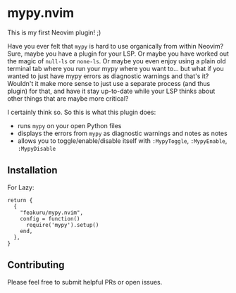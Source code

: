 # mypy.nvim

This is my first Neovim plugin! ;)

Have you ever felt that `mypy` is hard to use organically from within Neovim?
Sure, maybe you have a plugin for your LSP. Or maybe you have worked out the magic of `null-ls` or `none-ls`. Or maybe you even enjoy using a plain old terminal tab where you run your mypy where you want to... but what if you wanted to just have mypy errors as diagnostic warnings and that's it?
Wouldn't it make more sense to just use a separate process (and thus plugin) for that, and have it stay up-to-date while your LSP thinks about other things that are maybe more critical?

I certainly think so. So this is what this plugin does:
* runs `mypy` on your open Python files
* displays the errors from `mypy` as diagnostic warnings and notes as notes
* allows you to toggle/enable/disable itself with `:MypyToggle`, `:MypyEnable`, `:MypyDisable`

## Installation

For Lazy:
```
return {
  {
    "feakuru/mypy.nvim",
    config = function()
      require('mypy').setup()
    end,
  },
}
```

## Contributing

Please feel free to submit helpful PRs or open issues.

